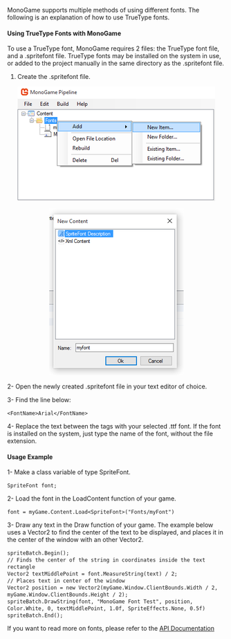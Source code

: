MonoGame supports multiple methods of using different fonts.  The following is an explanation of how to use TrueType fonts.

#### Using TrueType Fonts with MonoGame
To use a TrueType font, MonoGame requires 2 files: the TrueType font file, and a .spritefont file.
TrueType fonts may be installed on the system in use, or added to the project manually in the same directory as the .spritefont file.

1. Create the .spritefont file.

<p align="center">
<img src="images/adding_ttf_fonts_step_1.PNG"/>
</p>

<p align="center">
<img src="images/adding_ttf_fonts_step_2.PNG"/>
</p>

2- Open the newly created .spritefont file in your text editor of choice.

3- Find the line below: 

```
<FontName>Arial</FontName>
```

4- Replace the text between the tags with your selected .ttf font.
If the font is installed on the system, just type the name of the font, without the file extension.


#### Usage Example
1- Make a class variable of type SpriteFont.

```
SpriteFont font;
```

2- Load the font in the LoadContent function of your game.

```
font = myGame.Content.Load<SpriteFont>("Fonts/myFont")
```

3- Draw any text in the Draw function of your game. The example below uses a Vector2 to find the center of the text to be displayed, and places it in the center of the window with an other Vector2.

```
spriteBatch.Begin();
// Finds the center of the string in coordinates inside the text rectangle
Vector2 textMiddlePoint = font.MeasureString(text) / 2;
// Places text in center of the window
Vector2 position = new Vector2(myGame.Window.ClientBounds.Width / 2, myGame.Window.ClientBounds.Height / 2);
spriteBatch.DrawString(font, "MonoGame Font Test", position, Color.White, 0, textMiddlePoint, 1.0f, SpriteEffects.None, 0.5f)
spriteBatch.End();
```

If you want to read more on fonts, please refer to the [API Documentation]()
